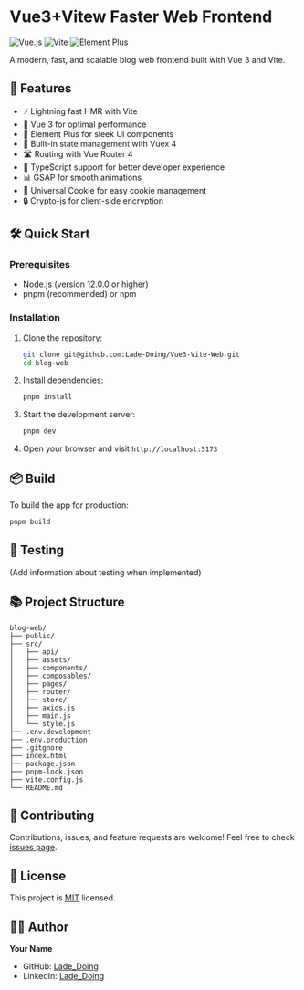 # Vue3+Vitew Faster Web Frontend

![Vue.js](https://img.shields.io/badge/vuejs-%2335495e.svg?style=for-the-badge&logo=vuedotjs&logoColor=%234FC08D)
![Vite](https://img.shields.io/badge/vite-%23646CFF.svg?style=for-the-badge&logo=vite&logoColor=white)
![Element Plus](https://img.shields.io/badge/Element%20Plus-409EFF?style=for-the-badge&logo=element&logoColor=white)

A modern, fast, and scalable blog web frontend built with Vue 3 and Vite.

## 🚀 Features

- ⚡️ Lightning fast HMR with Vite
- 🖖 Vue 3 for optimal performance
- 🎨 Element Plus for sleek UI components
- 🔐 Built-in state management with Vuex 4
- 🛣 Routing with Vue Router 4
- 🔧 TypeScript support for better developer experience
- 📊 GSAP for smooth animations
- 🍪 Universal Cookie for easy cookie management
- 🔒 Crypto-js for client-side encryption

## 🛠️ Quick Start

### Prerequisites

- Node.js (version 12.0.0 or higher)
- pnpm (recommended) or npm

### Installation

1. Clone the repository:
   ```bash
   git clone git@github.com:Lade-Doing/Vue3-Vite-Web.git
   cd blog-web
   ```

2. Install dependencies:
   ```bash
   pnpm install
   ```

3. Start the development server:
   ```bash
   pnpm dev
   ```

4. Open your browser and visit `http://localhost:5173`

## 📦 Build

To build the app for production:

```bash
pnpm build
```

## 🧪 Testing

(Add information about testing when implemented)

## 📚 Project Structure

```
blog-web/
├── public/
├── src/
│   ├── api/
│   ├── assets/
│   ├── components/
│   ├── composables/
│   ├── pages/
│   ├── router/
│   ├── store/
│   ├── axios.js
│   ├── main.js
│   └── style.js
├── .env.development
├── .env.production
├── .gitgnore
├── index.html
├── package.json
├── pnpm-lock.json
├── vite.config.js
└── README.md
```

## 🤝 Contributing

Contributions, issues, and feature requests are welcome! Feel free to check [issues page](https://github.com/yourusername/blog-web/issues).

## 📝 License

This project is [MIT](https://opensource.org/licenses/MIT) licensed.

## 👨‍💻 Author

**Your Name**

- GitHub: [Lade_Doing](https://github.com/Lade-Doing)
- LinkedIn: [Lade_Doing](https://doing.asia)
